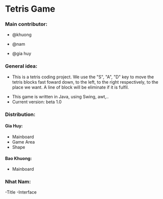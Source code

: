 # **Tetris Game**
### **Main contributor:**
* @khuong
- @nam
+ @gia huy
### General idea:
- This is a tetris coding project. We use the "S", "A", "D" key to move the tetris blocks  fast foward down, to the left, to the right respectively, to the place we want. A line of block will be eliminate if it is fulfil.
+ This game is written in Java, using Swing, awt,..
+ Current version: beta 1.0
### Distribution:
#### Gia Huy:
- Mainboard
- Game Area
- Shape
#### Bao Khuong:
- Mainboard

### Nhat Nam:
 -Title
 -Interface
 

